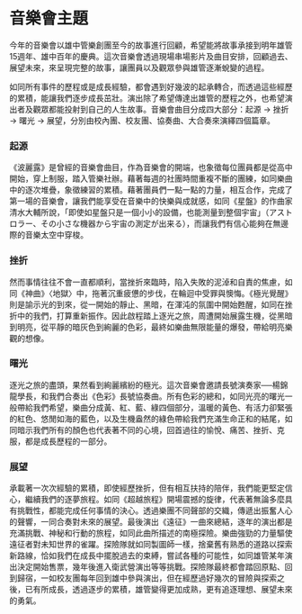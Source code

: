 # 音樂會主題

今年的音樂會以雄中管樂創團至今的故事進行回顧，希望能將故事承接到明年雄管15週年、雄中百年的慶典。這次音樂會透過現場串場影片及曲目安排，回顧過去、展望未來，來呈現完整的故事，讓團員以及觀眾參與雄管逐漸蛻變的過程。

如同所有事件的歷程或是成長經驗，都會遇到好幾波的起承轉合，而透過這些經歷的累積，能讓我們逐步成長茁壯。演出除了希望傳達出雄管的歷程之外，也希望演出者及觀眾都能投射到自己的人生故事。音樂會曲目分成四大部分：起源 → 挫折 → 曙光 → 展望，分別由校內團、校友團、協奏曲、大合奏來演繹四個篇章。

### 起源
《波麗露》是曾經的音樂會曲目，作為音樂會的開端，也象徵每位團員都是從高中開始，穿上制服，踏入管樂社辦。藉著每週的社團時間重複不斷的團練，如同樂曲中的逐次堆疊，象徵練習的累積。藉著團員們一點一點的力量，相互合作，完成了第一場的音樂會，讓我們能享受在音樂中的快樂與成就感，如同《星盤》的作曲家清水大輔所說，「即使如星盤只是一個小小的設備，也能測量到整個宇宙」（アストロラー、その小さな機器から宇宙の測定が出来る），而讓我們有信心能夠在無邊際的音樂太空中穿梭。

### 挫折
然而事情往往不會一直都順利，當挫折來臨時，陷入失敗的泥淖和自責的焦慮，如同《神曲》〈地獄〉中，拖著沉重疲憊的步伐，在輪迴中受罪與懊悔。《極光覺醒》則是諭示光的到來，從一開始的靜止、黑暗，在渾沌的氛圍中開始甦醒，如同在挫折中的我們，打算重新振作。因此啟程踏上逐光之旅，周遭開始展露生機，從黑暗到明亮，從平靜的暗灰色到絢麗的色彩，最終如樂曲無限能量的爆發，帶給明亮樂觀的想像。

### 曙光
逐光之旅的盡頭，果然看到絢麗繽紛的極光。這次音樂會邀請長號演奏家──楊錦龍學長，和我們合奏出《色彩》長號協奏曲。所有色彩的總和，如同光亮的曙光一般帶給我們希望，樂曲分成黃、紅、藍、綠四個部分，溫暖的黃色、有活力卻緊張的紅色、悠閒如海的藍色，以及生機盎然的綠色帶給我們充滿生命正和的結尾，如同暗示我們所有的顏色也代表著不同的心境，回首過往的愉悅、痛苦、挫折、克服，都是成長歷程的一部分。

### 展望
承載著一次次經驗的累積，即使經歷挫折，但有相互扶持的陪伴，我們能更堅定信心，繼續我們的逐夢旅程。如同《超越旅程》開場震撼的旋律，代表著無論多麼具有挑戰性，都能完成任何事情的決心。透過樂團不同聲部的交織，傳遞出振奮人心的聲響，一同合奏對未來的展望。最後演出《遠征》一曲來總結，逐年的演出都是充滿挑戰、神秘和行動的旅程，如同此曲所描述的南極探險。樂曲強勁的力量驅使遠征者對未知世界的雀躍。探險隊就如同製圖師一樣，捨棄舊有熟悉的道路以探索新路線，恰如我們在成長中擺脫過去的束縛，嘗試各種的可能性，如同雄管某年演出決定開始售票，幾年後進入衛武營演出等等挑戰。探險隊最終都會踏回原點、回到歸宿，一如校友團每年回到雄中參與演出，但在經歷過好幾次的冒險與探索之後，已有所成長，透過逐步的累積，雄管變得更加成熟，更有追逐理想、展望未來的勇氣。

